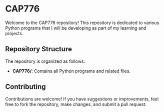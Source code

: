 # CAP776

Welcome to the CAP776 repository! This repository is dedicated to various Python programs that I will be developing as part of my learning and projects.

## Repository Structure

The repository is organized as follows:

- **CAP776/**: Contains all Python programs and related files.
## Contributing

Contributions are welcome! If you have suggestions or improvements, feel free to fork the repository, make changes, and submit a pull request.

